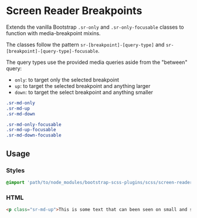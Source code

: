 # Screen Reader Breakpoints

Extends the vanilla Bootstrap `.sr-only` and `.sr-only-focusable` classes to function with media-breakpoint mixins.

The classes follow the pattern `sr-[breakpoint]-[query-type]` and `sr-[breakpoint]-[query-type]-focusable`.

The query types use the provided media queries aside from the "between" query:

- `only`: to target only the selected breakpoint
- `up`: to target the selected breakpoint and anything larger
- `down`: to target the select breakpoint and anything smaller

```scss
.sr-md-only
.sr-md-up
.sr-md-down

.sr-md-only-focusable
.sr-md-up-focusable
.sr-md-down-focusable
```

## Usage

### Styles

```scss
@import 'path/to/node_modules/bootstrap-scss-plugins/scss/screen-reader-breakpoints';
```

### HTML

```html
<p class="sr-md-up">This is some text that can been seen on small and smaller screens.</p>
```
